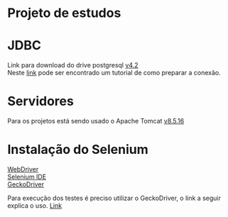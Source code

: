 # Projeto de estudos

# JDBC
Link para download do drive postgresql [v4.2](https://jdbc.postgresql.org/download.html) <br />
Neste [link](https://www.mkyong.com/jdbc/how-do-connect-to-postgresql-with-jdbc-driver-java/) pode ser encontrado um tutorial de como preparar a conexão. 

# Servidores
Para os projetos está sendo usado o Apache Tomcat [v8.5.16](http://tomcat.apache.org/download-80.cgi)

# Instalação do Selenium
[WebDriver](http://www.seleniumhq.org/download/) <br />
[Selenium IDE](https://addons.mozilla.org/pt-BR/firefox/addon/selenium-ide/) <br />
[GeckoDriver](https://github.com/mozilla/geckodriver/releases) <br />

Para execução dos testes é preciso utilizar o GeckoDriver, o link a seguir explica
o uso. [Link](http://eliasnogueira.com/resolvendo-o-problema-de-execucao-com-selenium-no-firefox-47/)
